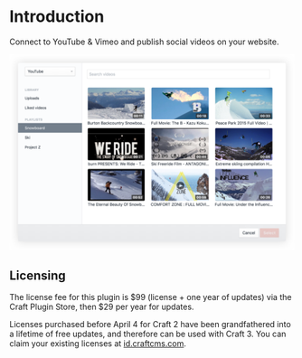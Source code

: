 # Introduction

Connect to YouTube & Vimeo and publish social videos on your website.

![Videos Explorer](./resources/screenshots/videos-explorer@2x.png)


## Licensing

The license fee for this plugin is $99 (license + one year of updates) via the Craft Plugin Store, then $29 per year for updates.

Licenses purchased before April 4 for Craft 2 have been grandfathered into a lifetime of free updates, and therefore can be used with Craft 3.
You can claim your existing licenses at [id.craftcms.com](https://id.craftcms.com).